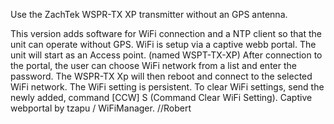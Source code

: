 Use the ZachTek WSPR-TX XP transmitter without an GPS antenna. 

This version adds software for WiFi connection and a NTP client so that the unit can operate without GPS.
WiFi is setup via a captive webb portal. 
The unit will start as an Access point. (named WSPT-TX-XP)
After connection to the portal, the user can choose WiFi network from a list and enter the password. 
The  WSPR-TX Xp will then reboot and connect to the selected WiFi network.
The WiFi setting is persistent. 
To clear WiFi settings, send the newly added, command [CCW] S (Command Clear WiFi Setting).
Captive webportal by  tzapu / WiFiManager.
//Robert

